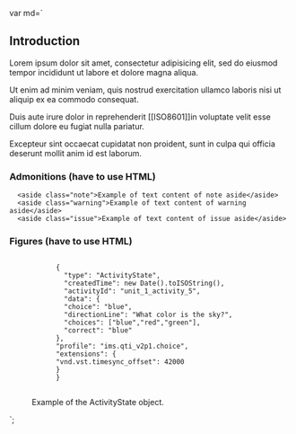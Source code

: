 var md=`
## Introduction

Lorem ipsum dolor sit amet, consectetur adipisicing elit, sed do eiusmod tempor incididunt ut labore et dolore magna aliqua.

Ut enim ad minim veniam, quis nostrud exercitation ullamco laboris nisi ut aliquip ex ea commodo consequat.

Duis aute irure dolor in reprehenderit [[ISO8601]]in voluptate velit esse cillum dolore eu fugiat nulla pariatur.

Excepteur sint occaecat cupidatat non proident, sunt in culpa qui officia deserunt mollit anim id est laborum.

### Admonitions (have to use HTML)
      <aside class="note">Example of text content of note aside</aside>
      <aside class="warning">Example of text content of warning aside</aside>
      <aside class="issue">Example of text content of issue aside</aside>

### Figures (have to use HTML)
<figure class="example"><pre><code>
      {
        "type": "ActivityState",
        "createdTime": new Date().toISOString(),
        "activityId": "unit_1_activity_5",
        "data": {
        "choice": "blue",
        "directionLine": "What color is the sky?",
        "choices": ["blue","red","green"],
        "correct": "blue"
      },
      "profile": "ims.qti_v2p1.choice",
      "extensions": {
      "vnd.vst.timesync_offset": 42000
      }
      }
      </code></pre>
        <figcaption>Example of the ActivityState object.</span>
        </figcaption>
</figure>

`;
